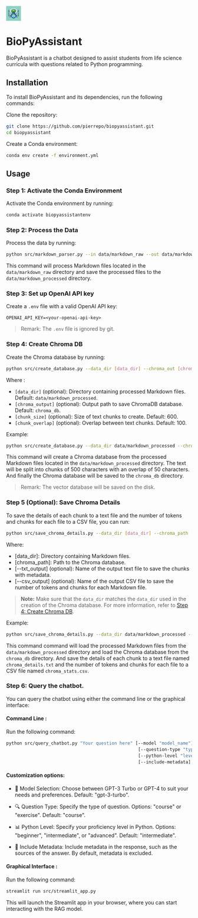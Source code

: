 
<div style="display: flex; align-items: left;">
  <img src="data/logo.webp" alt="Logo" width="40" height="40">
</div>

# BioPyAssistant

BioPyAssistant is a chatbot designed to assist students from life science curricula with questions related to Python programming.


## Installation

To install BioPyAssistant and its dependencies, run the following commands:

Clone the repository:

```bash
git clone https://github.com/pierrepo/biopyassistant.git
cd biopyassistant
```

Create a Conda environment:

```bash
conda env create -f environment.yml
```


## Usage

### Step 1: Activate the Conda Environment

Activate the Conda environment by running:

```bash
conda activate biopyassistantenv
```

### Step 2: Process the Data

Process the data by running:

```bash
python src/markdown_parser.py --in data/markdown_raw --out data/markdown_processed
```

This command will process Markdown files located in the `data/markdown_raw` directory and save the processed files to the `data/markdown_processed` directory.

### Step 3: Set up OpenAI API key

Create a `.env` file with a valid OpenAI API key:

```text
OPENAI_API_KEY=<your-openai-api-key>
```

> Remark: The `.env` file is ignored by git.

### Step 4: Create Chroma DB

Create the Chroma database by running:

```bash
python src/create_database.py --data_dir [data_dir] --chroma_out [chroma_output] --chunk_size [chunk_size] --chunk_overlap [chunk_overlap] 
```
Where :
- `[data_dir]` (optional): Directory containing processed Markdown files. Default: `data/markdown_processed`.
- `[chroma_output]` (optional): Output path to save ChromaDB database. Default: `chroma_db`.
- `[chunk_size]` (optional): Size of text chunks to create. Default: 600.
- `[chunk_overlap]` (optional): Overlap between text chunks. Default: 100.

Example:
  
```bash
python src/create_database.py --data_dir data/markdown_processed --chroma_out chroma_db --chunk_size 500 --chunk_overlap 50
```
This command will create a Chroma database from the processed Markdown files located in the `data/markdown_processed` directory. The text will be split into chunks of 500 characters with an overlap of 50 characters. And finally the Chroma database will be saved to the `chroma_db` directory.

> Remark: The vector database will be saved on the disk.

### Step 5 (Optional): Save Chroma Details

To save the details of each chunk to a text file and the number of tokens and chunks for each file to a CSV file, you can run:

```bash
python src/save_chroma_details.py --data_dir [data_dir] --chroma_path [chroma_path] [--txt_output <txt_output>] [--csv_output <csv_output>]
```

Where:
- [data_dir]: Directory containing Markdown files.
- [chroma_path]: Path to the Chroma database.
- [--txt_output] (optional): Name of the output text file to save the chunks with metadata.
- [--csv_output] (optional): Name of the output CSV file to save the number of tokens and chunks for each Markdown file.

> **Note:** Make sure that the `data_dir` matches the `data_dir` used in the creation of the Chroma database. For more information, refer to [Step 4: Create Chroma DB](#step-4-create-chroma-db).


Example:

```bash
python src/save_chroma_details.py --data_dir data/markdown_processed --chroma_path chroma_db --txt_output chroma_details.txt --csv_output chroma_stats.csv
```

This command command will load the processed Markdown files from the `data/markdown_processed` directory and load the Chroma database from the `chroma_db` directory. And save the details of each chunk to a text file named `chroma_details.txt` and the number of tokens and chunks for each file to a CSV file named `chroma_stats.csv`.


### Step 6: Query the chatbot.

You can query the chatbot using either the command line or the graphical interface:


#### **Command Line** :

Run the following command:

```bash
python src/query_chatbot.py "Your question here" [--model "model_name"]
                                                  [--question-type "type"]
                                                  [--python-level "level"] 
                                                  [--include-metadata]
```

#### Customization options:

- 🤖 Model Selection: Choose between GPT-3 Turbo or GPT-4 to suit your needs and preferences. Default: "gpt-3-turbo".

- 🔍 Question Type: Specify the type of question. Options: "course" or "exercise". Default: "course".

- 📊 Python Level: Specify your proficiency level in Python. Options: "beginner", "intermediate", or "advanced". Default: "intermediate".

- 📝 Include Metadata: Include metadata in the response, such as the sources of the answer. By default, metadata is excluded.

#### **Graphical Interface** :

Run the following command:

```bash
streamlit run src/streamlit_app.py
```

This will launch the Streamlit app in your browser, where you can start interacting with the RAG model.